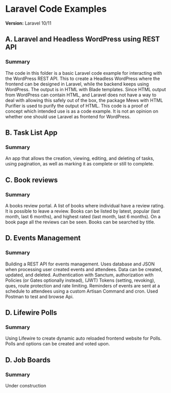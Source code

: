 # Laravel Code Examples

**Version:** Laravel 10/11

## A. Laravel and Headless WordPress using REST API

### Summary
The code in this folder is a basic Laravel code example for interacting with the WordPress REST API. 
This to create a Headless WordPress where the frontend can be designed in Laravel, while the backend keeps using WordPress. The output is in HTML with Blade templates. Since HTML output from WordPress can contain HTML, and Laravel does not have a way to deal with allowing this safely out of the box, the package Mews with HTML Purifier is used to purify the output of  HTML. This code is a proof of concept which intended use is as a code example. It is not an opinion on whether one should use Laravel as frontend for WordPress.

## B. Task List App

### Summary

An app that allows the creation, viewing, editing, and deleting of tasks, using pagination, as well as marking it as complete or still to complete.

## C. Book reviews

### Summary

A books review portal. A list of books where individual have a review rating. It is possible to leave a review. 
Books can be listed by latest, popular (last month, last 6 months), and highest rated (last month, last 6 months). 
On a book page all the reviews can be seen. Books can be searched by title.


## D. Events Management

### Summary

Building a REST API for events management. Uses database and JSON when processing user created events and attendees. Data can be created, updated, and deleted. Authentication with Sanctum, authorization with Policies (or Gates optionally instead), (JWT) Tokens (setting, revoking), ques, route protection and rate limiting. Reminders of events are sent at a schedule to attendees using a custom Artisan Command and cron. Used Postman to test and browse Api. 

## D. Lifewire Polls

### Summary

Using Lifewire to create dynamic auto reloaded frontend website for Polls. Polls and options can be created and voted upon. 

## D. Job Boards

### Summary

Under construction
